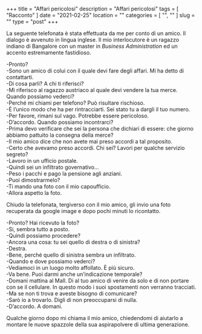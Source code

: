 +++
title = "Affari pericolosi"
description = "Affari pericolosi"
tags = [ "Racconto" ]
date = "2021-02-25"
location = ""
categories = [
  "",
  ""
]
slug = ""
type = "post"
+++

La seguente telefonata è stata effettuata da me per conto di un amico. Il dialogo è avvenuto in lingua inglese. Il mio interlocutore è un ragazzo indiano di Bangalore con un master in <i>Business Administration</i> ed un accento estremamente fastidioso.


-Pronto?<br>
-Sono un amico di colui con il quale devi fare degli affari. Mi ha detto di contattarti.<br>
-Di cosa parli? A chi ti riferisci?<br>
-Mi riferisco al ragazzo austriaco al quale devi vendere la tua merce. Quando possiamo vederci?<br>
-Perché mi chiami per telefono? Può risultare rischioso.<br>
-È l’unico modo che ha per rintracciarti. Sei stato tu a dargli il tuo numero.<br>
-Per favore, rimani sul vago. Potrebbe essere pericoloso.<br>
-D’accordo. Quando possiamo incontrarci?<br>
-Prima devo verificare che sei la persona che dichiari di essere: che giorno abbiamo pattuito la consegna della merce?<br>
-Il mio amico dice che non avete mai preso accordi a tal proposito.<br>
-Certo che avevamo preso accordi. Chi sei? Lavori per qualche servizio segreto?<br>
-Lavoro in un ufficio postale.<br>
-Quindi sei un infiltrato governativo...<br>
-Peso i pacchi e pago la pensione agli anziani.<br>
-Puoi dimostrarmelo?<br>
-Ti mando una foto con il mio capoufficio.<br>
-Allora aspetto la foto.<br>

Chiudo la telefonata, tergiverso con il mio amico, gli invio una foto recuperata da google image e dopo pochi minuti lo ricontatto.

-Pronto? Hai ricevuto la foto?<br>
-Si, sembra tutto a posto.<br>
-Quindi possiamo procedere?<br>
-Ancora una cosa: tu sei quello di destra o di sinistra?<br>
-Destra.<br>
-Bene, perché quello di sinistra sembra un infiltrato.<br>
-Quando e dove possiamo vederci?<br>
-Vediamoci in un luogo molto affollato. È più sicuro.<br>
-Va bene. Puoi darmi anche un’indicazione temporale?<br>
-Domani mattina al Mall. Di al tuo amico di venire da solo e di non portare con se il cellulare. In questo modo i suoi spostamenti non verranno tracciati.<br>
-Ma se non ti trova e aveste bisogno di comunicare?<br>
-Sarò io a trovarlo. Digli di non preoccuparsi di nulla.<br>
-D’accordo. A domani.<br>

Qualche giorno dopo mi chiama il mio amico, chiedendomi di aiutarlo a montare le nuove spazzole della sua aspirapolvere di ultima generazione.
